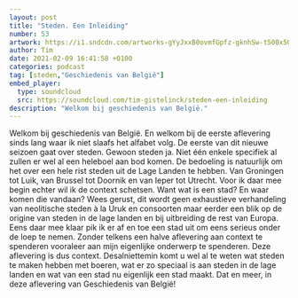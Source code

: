 ```yaml
---
layout: post
title: "Steden. Een Inleiding"
number: 53
artwork: https://i1.sndcdn.com/artworks-gYyJxxB0ovmfGpfz-gknhSw-t500x500.jpg
author: Tim
date: 2021-02-09 16:41:58 +0100
categories: podcast
tag: [steden,"Geschiedenis van België"]
embed_player:
  type: soundcloud
  src: https://soundcloud.com/tim-gistelinck/steden-een-inleiding
description: "Welkom bij geschiedenis van België."
---
```

Welkom bij geschiedenis van België. En welkom bij de eerste aflevering sinds lang waar ik niet slaafs het alfabet volg. De eerste van dit nieuwe seizoen gaat over steden. Gewoon steden ja. Niet één enkele specifiek al zullen er wel al een heleboel aan bod komen. De bedoeling is natuurlijk om het over een hele rist steden uit de Lage Landen te hebben. Van Groningen tot Luik, van Brussel tot Doornik en van Ieper tot Utrecht. Voor ik daar mee begin echter wil ik de context schetsen. Want wat is een stad? En waar komen die vandaan? Wees gerust, dit wordt geen exhaustieve verhandeling van neolitische steden à la Uruk en consoorten maar eerder een blik op de origine van steden in de lage landen en bij uitbreiding de rest van Europa. Eens daar mee klaar pik ik er af en toe een stad uit om eens serieus onder de loep te nemen. Zonder telkens een halve aflevering aan context te spenderen vooraleer aan mijn eigenlijke onderwerp te spenderen. Deze aflevering is dus context. Desalniettemin komt u wel al te weten wat steden te maken hebben met boeren, wat er zo speciaal is aan steden in de lage landen en wat van een stad nu eigenlijk een stad maakt. Dat en meer, in deze aflevering van Geschiedenis van België!